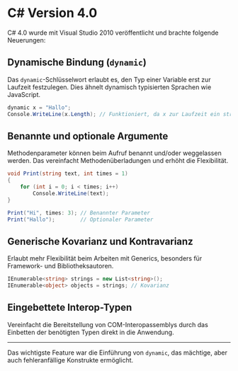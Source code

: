 # C# Version 4.0

C# 4.0 wurde mit Visual Studio 2010 veröffentlicht und brachte folgende Neuerungen:

## Dynamische Bindung (`dynamic`)
Das `dynamic`-Schlüsselwort erlaubt es, den Typ einer Variable erst zur Laufzeit festzulegen. Dies ähnelt dynamisch typisierten Sprachen wie JavaScript.

```csharp
dynamic x = "Hallo";
Console.WriteLine(x.Length); // Funktioniert, da x zur Laufzeit ein string ist
```

## Benannte und optionale Argumente
Methodenparameter können beim Aufruf benannt und/oder weggelassen werden. Das vereinfacht Methodenüberladungen und erhöht die Flexibilität.

```csharp
void Print(string text, int times = 1)
{
    for (int i = 0; i < times; i++)
        Console.WriteLine(text);
}

Print("Hi", times: 3); // Benannter Parameter
Print("Hallo");        // Optionaler Parameter
```

## Generische Kovarianz und Kontravarianz
Erlaubt mehr Flexibilität beim Arbeiten mit Generics, besonders für Framework- und Bibliotheksautoren.

```csharp
IEnumerable<string> strings = new List<string>();
IEnumerable<object> objects = strings; // Kovarianz
```

## Eingebettete Interop-Typen
Vereinfacht die Bereitstellung von COM-Interopassemblys durch das Einbetten der benötigten Typen direkt in die Anwendung.

---

Das wichtigste Feature war die Einführung von `dynamic`, das mächtige, aber auch fehleranfällige Konstrukte ermöglicht.